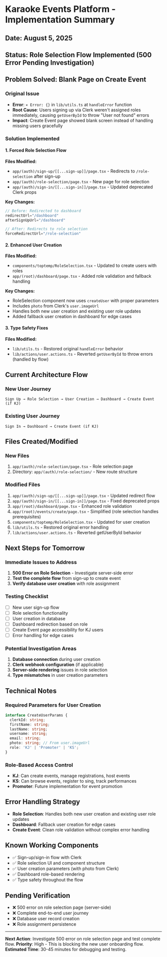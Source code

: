 # Karaoke Events Platform - Implementation Summary
## Date: August 5, 2025

## Status: Role Selection Flow Implemented (500 Error Pending Investigation)

## Problem Solved: Blank Page on Create Event

### Original Issue
- **Error**: `⨯ Error: {}` in `lib/utils.ts` at `handleError` function
- **Root Cause**: Users signing up via Clerk weren't assigned roles immediately, causing `getUserById` to throw "User not found" errors
- **Impact**: Create Event page showed blank screen instead of handling missing users gracefully

### Solution Implemented

#### 1. **Forced Role Selection Flow**
**Files Modified:**
- `app/(auth)/sign-up/[[...sign-up]]/page.tsx` - Redirects to `/role-selection` after sign-up
- `app/(auth)/role-selection/page.tsx` - New page for role selection
- `app/(auth)/sign-in/[[...sign-in]]/page.tsx` - Updated deprecated Clerk props

**Key Changes:**
```typescript
// Before: Redirected to dashboard
redirectUrl="/dashboard" 
afterSignUpUrl="/dashboard"

// After: Redirects to role selection
forceRedirectUrl="/role-selection"
```

#### 2. **Enhanced User Creation**
**Files Modified:**
- `components/toptemp/RoleSelection.tsx` - Updated to create users with roles
- `app/(root)/dashboard/page.tsx` - Added role validation and fallback handling

**Key Changes:**
- RoleSelection component now uses `createUser` with proper parameters
- Includes `photo` from Clerk's `user.imageUrl`
- Handles both new user creation and existing user role updates
- Added fallback user creation in dashboard for edge cases

#### 3. **Type Safety Fixes**
**Files Modified:**
- `lib/utils.ts` - Restored original `handleError` behavior
- `lib/actions/user.actions.ts` - Reverted `getUserById` to throw errors (handled by flow)

## Current Architecture Flow

### New User Journey
```
Sign Up → Role Selection → User Creation → Dashboard → Create Event (if KJ)
```

### Existing User Journey
```
Sign In → Dashboard → Create Event (if KJ)
```

## Files Created/Modified

### New Files
1. `app/(auth)/role-selection/page.tsx` - Role selection page
2. Directory: `app/(auth)/role-selection/` - New route structure

### Modified Files
1. `app/(auth)/sign-up/[[...sign-up]]/page.tsx` - Updated redirect flow
2. `app/(auth)/sign-in/[[...sign-in]]/page.tsx` - Fixed deprecated props
3. `app/(root)/dashboard/page.tsx` - Enhanced role validation
4. `app/(root)/events/create/page.tsx` - Simplified (role selection handles prerequisites)
5. `components/toptemp/RoleSelection.tsx` - Updated for user creation
6. `lib/utils.ts` - Restored original error handling
7. `lib/actions/user.actions.ts` - Reverted getUserById behavior

## Next Steps for Tomorrow

### Immediate Issues to Address
1. **500 Error on Role Selection** - Investigate server-side error
2. **Test the complete flow** from sign-up to create event
3. **Verify database user creation** with role assignment

### Testing Checklist
- [ ] New user sign-up flow
- [ ] Role selection functionality
- [ ] User creation in database
- [ ] Dashboard redirection based on role
- [ ] Create Event page accessibility for KJ users
- [ ] Error handling for edge cases

### Potential Investigation Areas
1. **Database connection** during user creation
2. **Clerk webhook configuration** (if applicable)
3. **Server-side rendering** issues in role selection
4. **Type mismatches** in user creation parameters

## Technical Notes

### Required Parameters for User Creation
```typescript
interface CreateUserParams {
  clerkId: string;
  firstName: string;
  lastName: string;
  username: string;
  email: string;
  photo: string; // From user.imageUrl
  role: 'KJ' | 'Promoter' | 'KS';
}
```

### Role-Based Access Control
- **KJ**: Can create events, manage registrations, host events
- **KS**: Can browse events, register to sing, track performances
- **Promoter**: Future implementation for event promotion

## Error Handling Strategy
- **Role Selection**: Handles both new user creation and existing user role updates
- **Dashboard**: Fallback user creation for edge cases
- **Create Event**: Clean role validation without complex error handling

## Known Working Components
- ✅ Sign-up/sign-in flow with Clerk
- ✅ Role selection UI and component structure
- ✅ User creation parameters (with photo from Clerk)
- ✅ Dashboard role-based rendering
- ✅ Type safety throughout the flow

## Pending Verification
- ❌ 500 error on role selection page (server-side)
- ❌ Complete end-to-end user journey
- ❌ Database user record creation
- ❌ Role assignment persistence

---

**Next Action**: Investigate 500 error on role selection page and test complete flow.
**Priority**: High - This is blocking the new user onboarding flow.
**Estimated Time**: 30-45 minutes for debugging and testing.